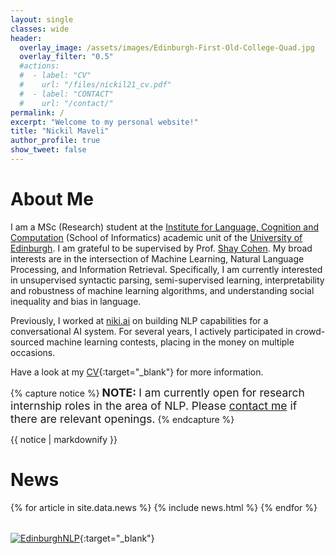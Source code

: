 ```yaml
---
layout: single
classes: wide
header: 
  overlay_image: /assets/images/Edinburgh-First-Old-College-Quad.jpg
  overlay_filter: "0.5" 
  #actions:
  #  - label: "CV"
  #    url: "/files/nickil21_cv.pdf"
  #  - label: "CONTACT"
  #    url: "/contact/"
permalink: /
excerpt: "Welcome to my personal website!"
title: "Nickil Maveli"
author_profile: true
show_tweet: false
---
```

# About Me
I am a MSc (Research) student at the [Institute for Language, Cognition and Computation](http://web.inf.ed.ac.uk/ilcc) (School of Informatics)
academic unit of the [University of Edinburgh](https://www.ed.ac.uk/). I am grateful to be supervised by Prof. [Shay Cohen](http://homepages.inf.ed.ac.uk/scohen/).
My broad interests are in the intersection of Machine Learning, Natural Language Processing, and Information Retrieval. 
Specifically, I am currently interested in unsupervised syntactic parsing, semi-supervised learning,
interpretability and robustness of machine learning algorithms, and understanding social inequality and bias in language.

Previously, I worked at [niki.ai](http://niki.ai/) on building NLP capabilities for a conversational AI system. 
For several years, I actively participated in crowd-sourced machine learning contests, placing in the money on multiple occasions.

Have a look at my [CV](/files/nickil21_cv.pdf){:target="_blank"} for more information.

{% capture notice %}
<span style="font-size:1.25em"><b>NOTE: </b>I am currently open for research internship roles in the area of NLP. 
Please [contact me](/contact/) if there are relevant openings.</span>
{% endcapture %}
<div class="notice--danger">{{ notice | markdownify }}</div>

# News
<table>
{% for article in site.data.news %}
<tr>
{% include news.html %}
</tr>
{% endfor %}
</table>

[![EdinburghNLP](https://edinburghnlp.inf.ed.ac.uk/wp-content/uploads/2017/06/edinburghnlp_logo_smallish-1.png)](https://edinburghnlp.inf.ed.ac.uk/index.php/people/){:target="_blank"}
